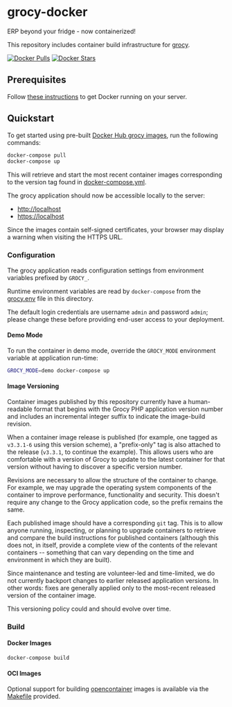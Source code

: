 # grocy-docker

ERP beyond your fridge - now containerized!

This repository includes container build infrastructure for [grocy](https://github.com/grocy/grocy).

[![Docker Pulls](https://img.shields.io/docker/pulls/grocy/grocy.svg)](https://hub.docker.com/r/grocy/grocy/)
[![Docker Stars](https://img.shields.io/docker/stars/grocy/grocy.svg)](https://hub.docker.com/r/grocy/grocy/)

## Prerequisites

Follow [these instructions](https://docs.docker.com/install/) to get Docker running on your server.

## Quickstart

To get started using pre-built [Docker Hub grocy images](https://hub.docker.com/u/grocy), run the following commands:

```sh
docker-compose pull
docker-compose up
```

This will retrieve and start the most recent container images corresponding to the version tag found in [docker-compose.yml](docker-compose.yml).

The grocy application should now be accessible locally to the server:

 - [http://localhost](http://localhost)
 - [https://localhost](https://localhost)

Since the images contain self-signed certificates, your browser may display a warning when visiting the HTTPS URL.

### Configuration

The grocy application reads configuration settings from environment variables prefixed by `GROCY_`.

Runtime environment variables are read by `docker-compose` from the [grocy.env](grocy.env) file in this directory.

The default login credentials are username `admin` and password `admin`; please change these before providing end-user access to your deployment.

#### Demo Mode

To run the container in demo mode, override the `GROCY_MODE` environment variable at application run-time:

```sh
GROCY_MODE=demo docker-compose up
```

#### Image Versioning

Container images published by this repository currently have a human-readable format that begins with the Grocy PHP application version number and includes an incremental integer suffix to indicate the image-build revision.

When a container image release is published (for example, one tagged as `v3.3.1-6` using this version scheme), a "prefix-only" tag is also attached to the release (`v3.3.1`, to continue the example).  This allows users who are comfortable with a version of Grocy to update to the latest container for that version without having to discover a specific version number.

Revisions are necessary to allow the structure of the container to change.  For example, we may upgrade the operating system components of the container to improve performance, functionality and security.  This doesn't require any change to the Grocy application code, so the prefix remains the same.

Each published image should have a corresponding `git` tag.  This is to allow anyone running, inspecting, or planning to upgrade containers to retrieve and compare the build instructions for published containers (although this does not, in itself, provide a complete view of the contents of the relevant containers -- something that can vary depending on the time and environment in which they are built).

Since maintenance and testing are volunteer-led and time-limited, we do not currently backport changes to earlier released application versions.  In other words: fixes are generally applied only to the most-recent released version of the container image.

This versioning policy could and should evolve over time.

### Build

#### Docker Images

```sh
docker-compose build
```

#### OCI Images

Optional support for building [opencontainer](https://www.opencontainers.org/) images is available via the [Makefile](Makefile) provided.
